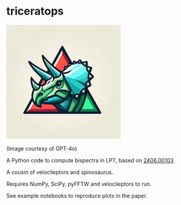 # triceratops

<img src="logo.png" width="300" height="300"/>

(Image courtesy of GPT-4o)

A Python code to compute bispectra in LPT, based on [2406.00103](https://arxiv.org/abs/2406.00103).

A cousin of velocileptors and spinosaurus.

Requires NumPy, SciPy, pyFFTW and velocileptors to run.

See example notebooks to reproduce plots in the paper.


